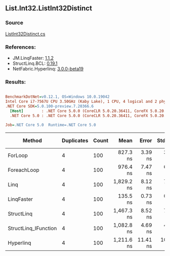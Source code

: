 ﻿## List.Int32.ListInt32Distinct

### Source
[ListInt32Distinct.cs](../LinqBenchmarks/List/Int32/ListInt32Distinct.cs)

### References:
- JM.LinqFaster: [1.1.2](https://www.nuget.org/packages/JM.LinqFaster/1.1.2)
- StructLinq.BCL: [0.19.1](https://www.nuget.org/packages/StructLinq.BCL/0.19.1)
- NetFabric.Hyperlinq: [3.0.0-beta19](https://www.nuget.org/packages/NetFabric.Hyperlinq/3.0.0-beta19)

### Results:
``` ini

BenchmarkDotNet=v0.12.1, OS=Windows 10.0.19042
Intel Core i7-7567U CPU 3.50GHz (Kaby Lake), 1 CPU, 4 logical and 2 physical cores
.NET Core SDK=5.0.100-preview.7.20366.6
  [Host]        : .NET Core 5.0.0 (CoreCLR 5.0.20.36411, CoreFX 5.0.20.36411), X64 RyuJIT
  .NET Core 5.0 : .NET Core 5.0.0 (CoreCLR 5.0.20.36411, CoreFX 5.0.20.36411), X64 RyuJIT

Job=.NET Core 5.0  Runtime=.NET Core 5.0  

```
|               Method | Duplicates | Count |       Mean |    Error |   StdDev | Ratio |  Gen 0 | Gen 1 | Gen 2 | Allocated | CacheMisses/Op | BranchMispredictions/Op |
|--------------------- |----------- |------ |-----------:|---------:|---------:|------:|-------:|------:|------:|----------:|---------------:|------------------------:|
|              ForLoop |          4 |   100 |   827.3 ns |  3.39 ns |  3.01 ns |  1.00 | 0.6304 |     - |     - |    1320 B |              3 |                       1 |
|          ForeachLoop |          4 |   100 |   976.4 ns |  7.47 ns |  6.98 ns |  1.18 | 0.6294 |     - |     - |    1320 B |              3 |                       2 |
|                 Linq |          4 |   100 | 1,829.2 ns |  8.12 ns |  7.20 ns |  2.21 | 0.5569 |     - |     - |    1168 B |              6 |                       4 |
|           LinqFaster |          4 |   100 |   135.5 ns |  0.73 ns |  0.69 ns |  0.16 |      - |     - |     - |         - |              0 |                       0 |
|           StructLinq |          4 |   100 | 1,467.3 ns |  8.52 ns |  7.55 ns |  1.77 |      - |     - |     - |         - |              0 |                       2 |
| StructLinq_IFunction |          4 |   100 | 1,082.8 ns |  4.69 ns |  4.16 ns |  1.31 |      - |     - |     - |         - |              0 |                       2 |
|            Hyperlinq |          4 |   100 | 1,211.6 ns | 11.41 ns | 10.12 ns |  1.46 |      - |     - |     - |         - |              0 |                       2 |
